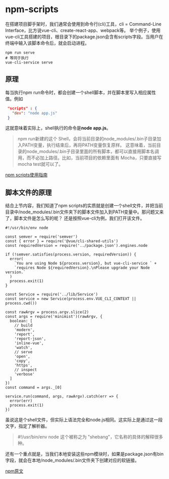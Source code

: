 # npm-scripts

在搭建项目脚手架时，我们通常会使用到命令行(cli)工具，cli = Command-Line Interface，比方说vue-cli、create-react-app、webpack等。
举个例子，使用vue-cli工具搭建的项目，根目录下的package.json会含有scripts字段。当用户在终端中输入该脚本命令后，就会启动进程。
```shell
npm run serve
# 等同于执行
vue-cli-service serve
```

## 原理

每当执行npm run命令时，都会创建一个shell脚本，并在脚本里写入相应属性值。例如
```json
 "scripts" : {
   "dev": "node app.js"
 }
```
这就意味着实际上，shell执行的命令是**node app.js**。

> npm run新建的这个 Shell，会将当前目录的node_modules/.bin子目录加入PATH变量，执行结束后，再将PATH变量恢复原样。
> 这意味着，当前目录的node_modules/.bin子目录里面的所有脚本，都可以直接用脚本名调用，而不必加上路径。比如，当前项目的依赖里面有 Mocha，只要直接写mocha test就可以了。

[npm scripts使用指南](http://www.ruanyifeng.com/blog/2016/10/npm_scripts.html)

## 脚本文件的原理

结合上节内容，我们知道了npm scripts的实质就是创建一个shell文件，并把当前目录中/node_modules/.bin文件夹下的脚本文件加入到PATH变量中。那问题又来了，脚本文件是怎么写的呢？
还是按照vue-cli为例，我们打开该文件。
```shell
#!/usr/bin/env node

const semver = require('semver')
const { error } = require('@vue/cli-shared-utils')
const requiredVersion = require('../package.json').engines.node

if (!semver.satisfies(process.version, requiredVersion)) {
  error(
    `You are using Node ${process.version}, but vue-cli-service ` +
    `requires Node ${requiredVersion}.\nPlease upgrade your Node version.`
  )
  process.exit(1)
}

const Service = require('../lib/Service')
const service = new Service(process.env.VUE_CLI_CONTEXT || process.cwd())

const rawArgv = process.argv.slice(2)
const args = require('minimist')(rawArgv, {
  boolean: [
    // build
    'modern',
    'report',
    'report-json',
    'inline-vue',
    'watch',
    // serve
    'open',
    'copy',
    'https',
    // inspect
    'verbose'
  ]
})
const command = args._[0]

service.run(command, args, rawArgv).catch(err => {
  error(err)
  process.exit(1)
})
```
虽说这是个shell文件，但实际上语法完全和node.js相同。这实际上是通过这一段文字，指定了解析器。
> #!/usr/bin/env node
> 这个被称之为 "shebang"，它名称的具体的解释很多种。

还有一个重点就是，当我们本地安装这些npm模块时，如果是package.json有bin字段，就会在本地/node_modules/.bin文件夹下创建对应的软链接。

[npm原文](https://docs.npmjs.com/files/package.json#bin)
